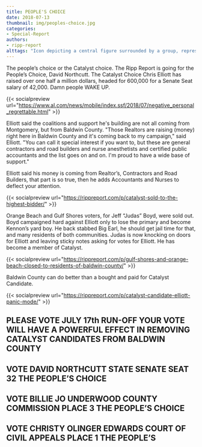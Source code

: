 ```yaml
---
title: PEOPLE'S CHOICE
date: 2018-07-13
thumbnail: img/peoples-choice.jpg
categories:
- Special-Report
authors:
- ripp-report
alttags: "Icon depicting a central figure surrounded by a group, representing support for Senate candidate Chris Elliott"
---
```

The people’s choice or the Catalyst choice. The Ripp Report is going for the People’s Choice, David Northcutt. The Catalyst Choice Chris Elliott has raised over one half a million dollars, headed for 600,000 for a Senate Seat salary of 42,000. Damn people WAKE UP.

{{< socialpreview url="https://www.al.com/news/mobile/index.ssf/2018/07/negative_personal_regrettable.html" >}}

Elliott said the coalitions and support he's building are not all coming from Montgomery, but from Baldwin County. "Those Realtors are raising (money) right here in Baldwin County and it's coming back to my campaign," said Elliott. "You can call it special interest if you want to, but these are general contractors and road builders and nurse anesthetists and certified public accountants and the list goes on and on. I'm proud to have a wide base of support."

Elliott said his money is coming from Realtor’s, Contractors and Road Builders, that part is so true, then he adds Accountants and Nurses to deflect your attention.

{{< socialpreview url="https://rippreport.com/p/catalyst-sold-to-the-highest-bidder/" >}}

Orange Beach and Gulf Shores voters, for Jeff “Judas” Boyd, were sold out. Boyd campaigned hard against Elliott only to lose the primary and become Kennon’s yard boy. He back stabbed Big Earl, he should get jail time for that, and many residents of both communities. Judas is now knocking on doors for Elliott and leaving sticky notes asking for votes for Elliott. He has become a member of Catalyst.

{{< socialpreview url="https://rippreport.com/p/gulf-shores-and-orange-beach-closed-to-residents-of-baldwin-county/" >}}

Baldwin County can do better than a bought and paid for Catalyst Candidate.

{{< socialpreview url="https://rippreport.com/p/catalyst-candidate-elliott-panic-mode/" >}}

## PLEASE VOTE JULY 17th RUN-OFF YOUR VOTE WILL HAVE A POWERFUL EFFECT IN REMOVING CATALYST CANDIDATES FROM BALDWIN COUNTY

## VOTE DAVID NORTHCUTT STATE SENATE SEAT 32 THE PEOPLE’S CHOICE

## VOTE BILLIE JO UNDERWOOD COUNTY COMMISSION PLACE 3 THE PEOPLE’S CHOICE

## VOTE CHRISTY OLINGER EDWARDS COURT OF CIVIL APPEALS PLACE 1 THE PEOPLE’S
